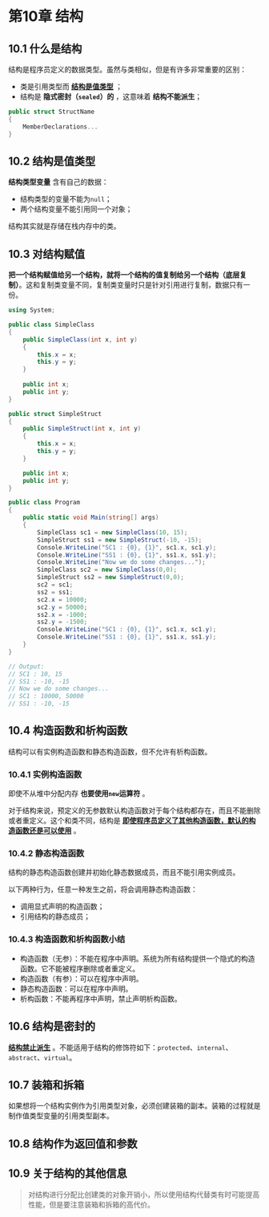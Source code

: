 # 第10章 结构

## 10.1 什么是结构

结构是程序员定义的数据类型。虽然与类相似，但是有许多非常重要的区别：

* 类是引用类型而 **<u>结构是值类型</u>** ；
* 结构是 **隐式密封（`sealed`）的** ，这意味着 **结构不能派生**；

```C#
public struct StructName
{
    MemberDeclarations...
}
```

## 10.2 结构是值类型

**结构类型变量** 含有自己的数据：

* 结构类型的变量不能为`null`；
* 两个结构变量不能引用同一个对象；

结构其实就是存储在栈内存中的类。

## 10.3 对结构赋值

**把一个结构赋值给另一个结构，就将一个结构的值复制给另一个结构（底层复制）**。这和复制类变量不同，复制类变量时只是针对引用进行复制，数据只有一份。

```C#
using System;

public class SimpleClass
{
    public SimpleClass(int x, int y)
    {
        this.x = x;
        this.y = y;
    }
    
    public int x;
    public int y;
}

public struct SimpleStruct
{
    public SimpleStruct(int x, int y)
    {
        this.x = x;
        this.y = y;
    }

    public int x;
    public int y;
}

public class Program
{
    public static void Main(string[] args)
    {
        SimpleClass sc1 = new SimpleClass(10, 15);
        SimpleStruct ss1 = new SimpleStruct(-10, -15);
        Console.WriteLine("SC1 : {0}, {1}", sc1.x, sc1.y);
        Console.WriteLine("SS1 : {0}, {1}", ss1.x, ss1.y);
        Console.WriteLine("Now we do some changes...");
        SimpleClass sc2 = new SimpleClass(0,0);
        SimpleStruct ss2 = new SimpleStruct(0,0);
        sc2 = sc1;
        ss2 = ss1;
        sc2.x = 10000;
        sc2.y = 50000;
        ss2.x = -1000;
        ss2.y = -1500;
        Console.WriteLine("SC1 : {0}, {1}", sc1.x, sc1.y);
        Console.WriteLine("SS1 : {0}, {1}", ss1.x, ss1.y);
    }
}

// Output:
// SC1 : 10, 15
// SS1 : -10, -15
// Now we do some changes...
// SC1 : 10000, 50000
// SS1 : -10, -15
```

## 10.4 构造函数和析构函数

结构可以有实例构造函数和静态构造函数，但不允许有析构函数。

### 10.4.1 实例构造函数

即使不从堆中分配内存 **也要使用`new`运算符** 。

对于结构来说，预定义的无参数默认构造函数对于每个结构都存在，而且不能删除或者重定义。这个和类不同，结构是 **<u>即使程序员定义了其他构造函数，默认的构造函数还是可以使用</u>** 。

### 10.4.2 静态构造函数

结构的静态构造函数创建并初始化静态数据成员，而且不能引用实例成员。

以下两种行为，任意一种发生之前，将会调用静态构造函数：

* 调用显式声明的构造函数；
* 引用结构的静态成员；

### 10.4.3 构造函数和析构函数小结

* 构造函数（无参）：不能在程序中声明。系统为所有结构提供一个隐式的构造函数。它不能被程序删除或者重定义。
* 构造函数（有参）：可以在程序中声明。
* 静态构造函数：可以在程序中声明。
* 析构函数：不能再程序中声明，禁止声明析构函数。

## 10.6 结构是密封的

**<u>结构禁止派生</u>** 。不能适用于结构的修饰符如下：`protected`、`internal`、`abstract`、`virtual`。

## 10.7 装箱和拆箱

如果想将一个结构实例作为引用类型对象，必须创建装箱的副本。装箱的过程就是制作值类型变量的引用类型副本。

## 10.8 结构作为返回值和参数

## 10.9 关于结构的其他信息

> 对结构进行分配比创建类的对象开销小，所以使用结构代替类有时可能提高性能，但是要注意装箱和拆箱的高代价。